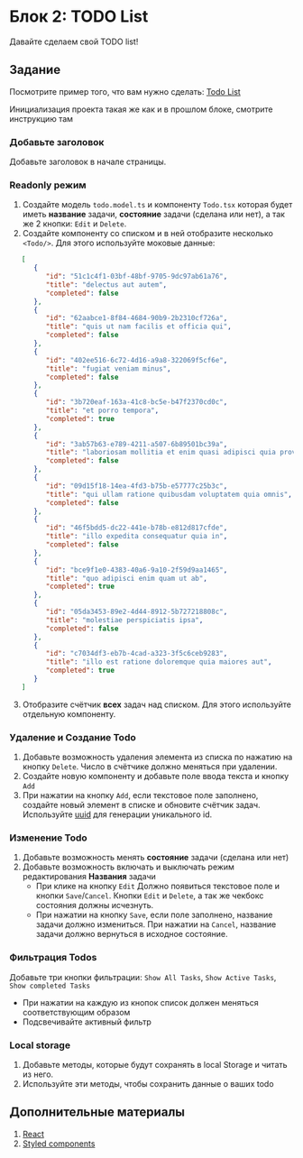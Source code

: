 # Блок 2: TODO List
Давайте сделаем свой TODO list!

## Задание

Посмотрите пример того, что вам нужно сделать: [Todo List](https://todont.zachmanson.com/)

Инициализация проекта такая же как и в прошлом блоке, смотрите инструкцию там

### Добавьте заголовок
Добавьте заголовок в начале страницы.

### Readonly режим
1. Создайте модель `todo.model.ts` и компоненту `Todo.tsx` которая будет иметь **название** задачи, **состояние**  задачи (сделана или нет), а так же 2 кнопки: `Edit` и `Delete`.
2. Создайте компоненту со списком и в ней отобразите несколько `<Todo/>`. Для этого используйте моковые данные:
```json
   [
      {
         "id": "51c1c4f1-03bf-48bf-9705-9dc97ab61a76",
         "title": "delectus aut autem",
         "completed": false
      },
      {
         "id": "62aabce1-8f84-4684-90b9-2b2310cf726a",
         "title": "quis ut nam facilis et officia qui",
         "completed": false
      },
      {
         "id": "402ee516-6c72-4d16-a9a8-322069f5cf6e",
         "title": "fugiat veniam minus",
         "completed": false
      },
      {
         "id": "3b720eaf-163a-41c8-bc5e-b47f2370cd0c",
         "title": "et porro tempora",
         "completed": true
      },
      {
         "id": "3ab57b63-e789-4211-a507-6b89501bc39a",
         "title": "laboriosam mollitia et enim quasi adipisci quia provident illum",
         "completed": false
      },
      {
         "id": "09d15f18-14ea-4fd3-b75b-e57777c25b3c",
         "title": "qui ullam ratione quibusdam voluptatem quia omnis",
         "completed": false
      },
      {
         "id": "46f5bdd5-dc22-441e-b78b-e812d817cfde",
         "title": "illo expedita consequatur quia in",
         "completed": false
      },
      {
         "id": "bce9f1e0-4383-40a6-9a10-2f59d9aa1465",
         "title": "quo adipisci enim quam ut ab",
         "completed": true
      },
      {
         "id": "05da3453-89e2-4d44-8912-5b727218808c",
         "title": "molestiae perspiciatis ipsa",
         "completed": false
      },
      {
         "id": "c7034df3-eb7b-4cad-a323-3f5c6ceb9283",
         "title": "illo est ratione doloremque quia maiores aut",
         "completed": true
      }
   ]
```

3. Отобразите счётчик **всех** задач над списком. Для этого используйте отдельную компоненту.

### Удаление и Создание Todo
1. Добавьте возможность удаления элемента из списка по нажатию на кнопку `Delete`. Число в счётчике должно меняться при удалении.
2. Создайте новую компоненту и добавьте поле ввода текста и кнопку `Add`
3. При нажатии на кнопку `Add`, если текстовое поле заполнено, создайте новый элемент в списке и обновите счётчик задач. Используйте [uuid](https://www.npmjs.com/package/uuid) для генерации уникального id.

### Изменение Todo
1. Добавьте возможность менять **состояние** задачи (сделана или нет)
2. Добавьте возможность включать и выключать режим редактирования **Названия** задачи
    - При клике на кнопку `Edit` Должно появиться текстовое поле и кнопки `Save`/`Cancel`. Кнопки `Edit` и `Delete`, а так же чекбокс состояния должны исчезнуть.
    - При нажатии на кнопку `Save`, если поле заполнено, название задачи должно измениться. При нажатии на `Cancel`, название задачи должно вернуться в исходное состояние.

### Фильтрация Todos
Добавьте три кнопки фильтрации: `Show All Tasks`, `Show Active Tasks`, `Show completed Tasks`
- При нажатии на каждую из кнопок список должен меняться соответствующим образом
- Подсвечивайте активный фильтр

### Local storage
1. Добавьте методы, которые будут сохранять в local Storage и читать из него.
2. Используйте эти методы, чтобы сохранить данные о ваших todo


## Дополнительные материалы

1. [React](https://ru.reactjs.org/)
2. [Styled components](https://habr.com/ru/post/591381/)

